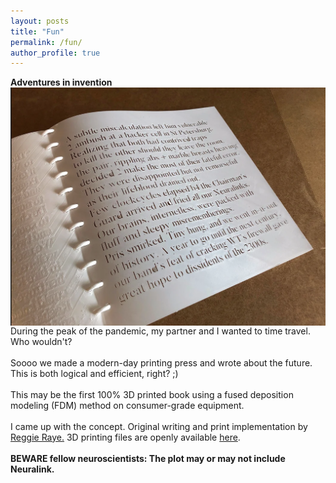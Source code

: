 ```yaml
---
layout: posts
title: "Fun"
permalink: /fun/
author_profile: true
---
```


 **Adventures in invention** 
<img align="left" src="/images/first_3D_consumer_FDM_buch.png" width="800" style="margin-right:10px"/> 
<br>
<br>
During the peak of the pandemic, my partner and I wanted to time travel. Who wouldn't?
<br>
<br>
Soooo we made a modern-day printing press and wrote about the future. This is both logical and efficient, right? ;) 
<br>
<br>
This may be the first 100% 3D printed book using a fused deposition modeling (FDM) method on consumer-grade equipment.
<br><br>
I came up with the concept. Original writing and print implementation by [Reggie Raye.](https://www.tomo.love/book) 3D printing files are openly available [here](https://www.thingiverse.com/thing:4910827).<br>
<br>
 **BEWARE fellow neuroscientists: The plot may or may not include Neuralink.** 
<br style="clear:both" />

<!-- add Amsterdam Uni. Press Yearbook for Dutch History mention when ready: https://www.aup.nl/en/series/jaarboek-voor-nederlandse-boekgeschiedenis-yearbook-for-dutch-book-history -->

